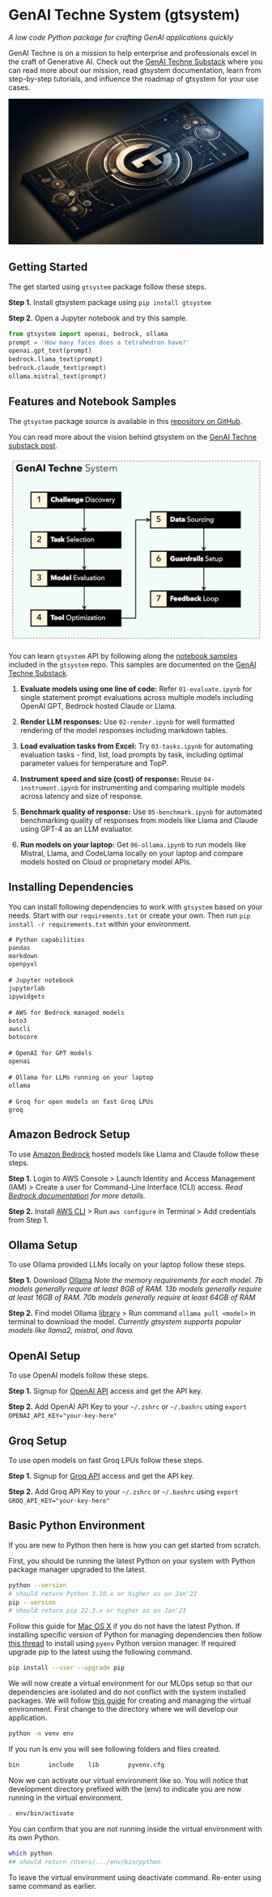 # GenAI Techne System (gtsystem)
*A low code Python package for crafting GenAI applications quickly*

GenAI Techne is on a mission to help enterprise and professionals excel in the craft of Generative AI. Check out the [GenAI Techne Substack](https://genaitechne.substack.com/) where you can read more about our mission, read gtsystem documentation, learn from step-by-step tutorials, and influence the roadmap of gtsystem for your use cases.

[![](https://raw.githubusercontent.com/GenaiTechne/gtsystem/main/gtsystem.jpeg)](https://genaitechne.substack.com/)

## Getting Started

The get started using `gtsystem` package follow these steps.

**Step 1.** Install gtsystem package using `pip install gtsystem`

**Step 2.** Open a Jupyter notebook and try this sample.

```python
from gtsystem import openai, bedrock, ollama
prompt = 'How many faces does a tetrahedron have?'
openai.gpt_text(prompt)
bedrock.llama_text(prompt)
bedrock.claude_text(prompt)
ollama.mistral_text(prompt)
```

## Features and Notebook Samples

The `gtsystem` package source is available in this [repository on GitHub](https://github.com/GenaiTechne/gtsystem).

You can read more about the vision behind gtsystem on the [GenAI Techne substack post](https://genaitechne.substack.com/p/excelling-in-the-craft-of-generative).

[![](https://raw.githubusercontent.com/GenaiTechne/gtsystem/main/gtsystem-features.jpg)](https://genaitechne.substack.com/p/excelling-in-the-craft-of-generative)

You can learn `gtsystem` API by following along the [notebook samples](https://github.com/GenaiTechne/gtsystem/tree/main/notebooks) included in the `gtsystem` repo. This samples are documented on the [GenAI Techne Substack](https://genaitechne.substack.com/).

1. **Evaluate models using one line of code:** Refer `01-evaluate.ipynb` for single statement prompt evaluations across multiple models including OpenAI GPT, Bedrock hosted Claude or Llama.

2. **Render LLM responses:** Use `02-render.ipynb` for well formatted rendering of the model responses including markdown tables.

3. **Load evaluation tasks from Excel:** Try `03-tasks.ipynb` for automating evaluation tasks - find, list, load prompts by task, including optimal parameter values for temperature and TopP.

4. **Instrument speed and size (cost) of response:** Reuse `04-instrument.ipynb` for instrumenting and comparing multiple models across latency and size of response.

4. **Benchmark quality of response:** Use `05-benchmark.ipynb` for automated benchmarking quality of responses from models like Llama and Claude using GPT-4 as an LLM evaluator.

5. **Run models on your laptop:** Get `06-ollama.ipynb` to run models like Mistral, Llama, and CodeLlama locally on your laptop and compare models hosted on Cloud or proprietary model APIs.

## Installing Dependencies

You can install following dependencies to work with `gtsystem` based on your needs. Start with our `requirements.txt` or create your own. Then run `pip install -r requirements.txt` within your environment.

```
# Python capabilities
pandas
markdown
openpyxl

# Jupyter notebook
jupyterlab
ipywidgets

# AWS for Bedrock managed models
boto3
awscli
botocore

# OpenAI for GPT models
openai

# Ollama for LLMs running on your laptop
ollama

# Groq for open models on fast Groq LPUs
groq
```

## Amazon Bedrock Setup

To use [Amazon Bedrock](https://aws.amazon.com/bedrock/) hosted models like Llama and Claude follow these steps.

**Step 1.** Login to AWS Console > Launch Identity and Access Management (IAM) > Create a user for Command-Line Interface (CLI) access. 
*Read [Bedrock documentation](https://docs.aws.amazon.com/bedrock/latest/userguide/security-iam.html) for more details.*

**Step 2.** Install [AWS CLI](https://aws.amazon.com/cli/) > Run `aws configure` in Terminal > Add credentials from Step 1.

## Ollama Setup

To use Ollama provided LLMs locally on your laptop follow these steps.

**Step 1.** Download [Ollama](https://ollama.com/)
*Note the memory requirements for each model. 7b models generally require at least 8GB of RAM. 13b models generally require at least 16GB of RAM. 70b models generally require at least 64GB of RAM*

**Step 2.** Find model Ollama [library](https://ollama.com/library) > Run command `ollama pull <model>` in terminal to download the model.
*Currently gtsystem supports popular models like llama2, mistral, and llava.*

## OpenAI Setup

To use OpenAI models follow these steps.

**Step 1.** Signup for [OpenAI API](https://openai.com/blog/openai-api) access and get the API key.

**Step 2.** Add OpenAI API Key to your `~/.zshrc` or `~/.bashrc` using `export OPENAI_API_KEY="your-key-here"`

## Groq Setup

To use open models on fast Groq LPUs follow these steps.

**Step 1.** Signup for [Groq API](https://console.groq.com/) access and get the API key.

**Step 2.** Add Groq API Key to your `~/.zshrc` or `~/.bashrc` using `export GROQ_API_KEY="your-key-here"`


## Basic Python Environment

If you are new to Python then here is how you can get started from scratch.

First, you should be running the latest Python on your system with Python package manager upgraded to the latest.

```bash
python --version
# should return Python 3.10.x or higher as on Jan'23
pip --version
# should return pip 22.3.x or higher as on Jan'23
```

Follow this guide for [Mac OS X](https://docs.python-guide.org/starting/install3/osx/) if you do not have the latest Python. If installing specific version of Python for managing dependencies then follow [this thread](https://apple.stackexchange.com/questions/237430/how-to-install-specific-version-of-python-on-os-x) to install using `pyenv` Python version manager. If required upgrade pip to the latest using the following command.

```bash
pip install --user --upgrade pip
```

We will now create a virtual environment for our MLOps setup so that our dependencies are isolated and do not conflict with the system installed packages. We will follow [this guide](https://packaging.python.org/en/latest/guides/installing-using-pip-and-virtual-environments/#creating-a-virtual-environment) for creating and managing the virtual environment. First change to the directory where we will develop our application.

```bash
python -m venv env
```

If you run ls env you will see following folders and files created.

```bash
bin        include    lib        pyvenv.cfg
```

Now we can activate our virtual environment like so. You will notice that development directory prefixed with the (env) to indicate you are now running in the virtual environment.

```bash
. env/bin/activate
```

You can confirm that you are not running inside the virtual environment with its own Python.

```bash
which python
## should return /Users/.../env/bin/python
```

To leave the virtual environment using deactivate command. Re-enter using same command as earlier.